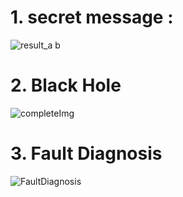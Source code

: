 # 1. secret message :
![result_a b](https://user-images.githubusercontent.com/83409092/179064233-c489655d-7195-474d-b2ad-fca823b7f231.jpg)

# 2. Black Hole
![completeImg](https://user-images.githubusercontent.com/83409092/179287711-6a84578c-a330-4b11-aebe-23312bd233dd.jpg)

# 3. Fault Diagnosis
![FaultDiagnosis](https://user-images.githubusercontent.com/83409092/179290782-87474e05-bc4f-454d-8643-a453792c9294.jpg)
